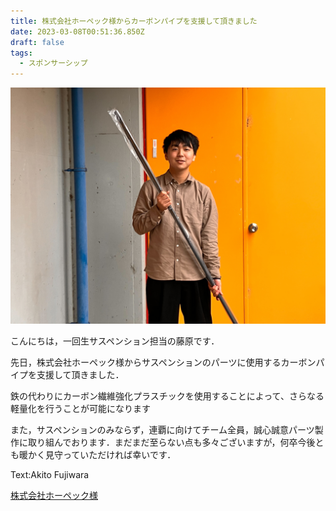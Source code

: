 ```yaml
---
title: 株式会社ホーペック様からカーボンパイプを支援して頂きました
date: 2023-03-08T00:51:36.850Z
draft: false
tags:
  - スポンサーシップ
---
```

![](17697875292007.jpg)

こんにちは，一回生サスペンション担当の藤原です．

先日，株式会社ホーペック様からサスペンションのパーツに使用するカーボンパイプを支援して頂きました．

鉄の代わりにカーボン繊維強化プラスチックを使用することによって、さらなる軽量化を行うことが可能になります

また，サスペンションのみならず，連覇に向けてチーム全員，誠心誠意パーツ製作に取り組んでおります．まだまだ至らない点も多々ございますが，何卒今後とも暖かく見守っていただければ幸いです．

Text:Akito Fujiwara

[株式会社ホーペック様](https://www.hopec.jp/)